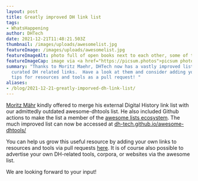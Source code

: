 ```yaml
---
layout: post
title: Greatly improved DH link list
tags:
- WhatsHappening
author: DHTech
date: 2021-12-21T11:48:21.503Z
thumbnail: /images/uploads/awesomelist.jpg
featureImage: /images/uploads/awesomelist.jpg
featureImageAlt: photo full of open books next to each other, some of them on top of others
featureImageCap: image via <a href="https://picsum.photos">picsum photos</a>
summary: "Thanks to Moritz Maehr, DHTech now has a vastly improved list of
  curated DH related links.  Have a look at them and consider adding your own
  tips for resources and tools as a pull request! "
aliases:
- /blog/2021-12-21-greatly-imporved-dh-link-list/
---
```

[Moritz Mähr](https://github.com/maehr) kindly offered to merge his external Digital History link list with our admittedly outdated awesome-dhtools list. He also included Github actions to make the list a member of the [awesome lists ecosystem](https://github.com/sindresorhus/awesome). The much improved list can now be accessed at [dh-tech.github.io/awesome-dhtools/](https://dh-tech.github.io/awesome-dhtools/)

You can help us grow this useful resource by adding your own links to resources and tools via pull requests [here](https://github.com/dh-tech/awesome-dhtools). It is of course also possible to advertise your own DH-related tools, corpora, or websites via the awesome list. 

We are looking forward to your input!
